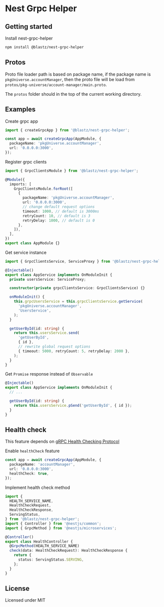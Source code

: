 # Nest Grpc Helper

## Getting started

Install nest-grpc-helper

```bash
npm install @blastz/nest-grpc-helper
```

## Protos

Proto file loader path is based on package name, if the package name is `pkgUniverse.accountManager`,
then the proto file will be load from `protos/pkg-universe/account-manager/main.proto`.

The `protos` folder should in the top of the current working directory.

## Examples

Create grpc app

```ts
import { createGrpcApp } from '@blastz/nest-grpc-helper';

const app = await createGrpcApp(AppModule, {
  packageName: 'pkgUniverse.accountManager',
  url: '0.0.0.0:3000',
});
```

Register grpc clients

```ts
import { GrpcClientsModule } from '@blastz/nest-grpc-helper';

@Module({
  imports: [
    GrpcClientsModule.forRoot([
      {
        packageName: 'pkgUniverse.accountManager',
        url: '0.0.0.0:3000',
        // change default request options
        timeout: 1000, // default is 3000ms
        retryCount: 10, // default is 3
        retryDelay: 1000, // default is 0
      },
    ]),
  ],
})
export class AppModule {}
```

Get service instance

```ts
import { GrpcClientsService, ServiceProxy } from '@blastz/nest-grpc-helper';

@Injectable()
export class AppService implements OnModuleInit {
  private usersService: ServiceProxy;

  constructor(private grpcClientsService: GrpcClientsService) {}

  onModuleInit() {
    this.grpcUsersService = this.grpcClientsService.getService(
      'pkgUniverse.accountManager',
      'UsersService',
    );
  }

  getUserById(id: string) {
    return this.usersService.send(
      'getUserById',
      { id },
      // rewrite global request options
      { timeout: 5000, retryCount: 5, retryDelay: 2000 },
    );
  }
}
```

Get `Promise` response instead of `Observable`

```ts
@Injectable()
export class AppService implements OnModuleInit {
  // ...

  getUserById(id: string) {
    return this.usersService.pSend('getUserById', { id });
  }
}
```

## Health check

This feature depends on [gRPC Health Checking Protocol](https://github.com/grpc/grpc/blob/master/doc/health-checking.md)

Enable `healthCheck` feature

```ts
const app = await createGrpcApp(AppModule, {
  packageName: 'accountManager',
  url: '0.0.0.0:3000',
  healthCheck: true,
});
```

Implement health check method

```ts
import {
  HEALTH_SERVICE_NAME,
  HealthCheckRequest,
  HealthCheckResponse,
  ServingStatus,
} from '@blastz/nest-grpc-helper';
import { Controller } from '@nestjs/common';
import { GrpcMethod } from '@nestjs/microservices';

@Controller()
export class HealthController {
  @GrpcMethod(HEALTH_SERVICE_NAME)
  check(data: HealthCheckRequest): HealthCheckResponse {
    return {
      status: ServingStatus.SERVING,
    };
  }
}
```

## License

Licensed under MIT
